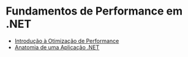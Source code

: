 # Fundamentos de Performance em .NET

- [Introdução à Otimização de Performance](./Introdução%20à%20Otimização%20de%20Performance.md)
- [Anatomia de uma Aplicação .NET](./Anatomia%20de%20uma%20Aplicação%20.NET.md)